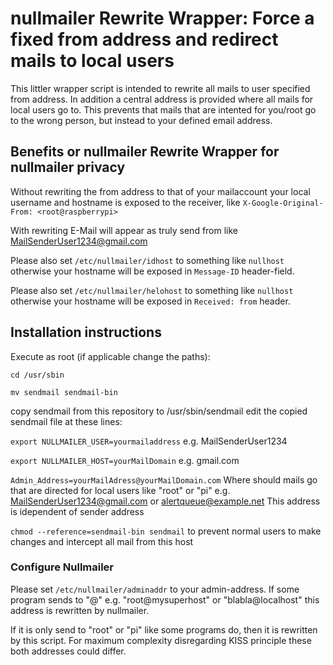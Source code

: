 # nullmailer Rewrite Wrapper: Force a fixed from address and redirect mails to local users
This littler wrapper script is intended to rewrite all mails to user specified from address. 
In addition a central address is provided where all mails for local users go to. This prevents that mails that are intented for you/root go to the wrong person, but instead to your defined email address.

## Benefits or nullmailer Rewrite Wrapper for nullmailer privacy
Without rewriting the from address to that of your mailaccount your local username and hostname is exposed to the receiver, like `X-Google-Original-From: <root@raspberrypi>`

With rewriting E-Mail will appear as truly send from like MailSenderUser1234@gmail.com

Please also set `/etc/nullmailer/idhost` to something like `nullhost` otherwise your hostname will be exposed in `Message-ID` header-field.

Please also set `/etc/nullmailer/helohost` to something like `nullhost` otherwise your hostname will be exposed in `Received: from` header.

## Installation instructions
Execute as root (if applicable change the paths):

`cd /usr/sbin`

`mv sendmail sendmail-bin`

copy sendmail from this repository to /usr/sbin/sendmail 
edit the copied sendmail file at these lines: 

`export NULLMAILER_USER=yourmailaddress` e.g. MailSenderUser1234

`export NULLMAILER_HOST=yourMailDomain` e.g. gmail.com

`Admin_Address=yourMailAdress@yourMailDomain.com` Where should mails go that are directed for local users like "root" or "pi" e.g. MailSenderUser1234@gmail.com or alertqueue@example.net This address is idependent of sender address

`chmod --reference=sendmail-bin sendmail` to prevent normal users to make changes and intercept all mail from this host

### Configure Nullmailer

Please set 
`/etc/nullmailer/adminaddr` to your admin-address. If some program sends to "<user>@<hostname>" e.g. "root@mysuperhost" or "blabla@localhost" this address is rewritten by nullmailer. 

If it is only send to "root" or "pi" like some programs do, then it is rewritten by this script. For maximum complexity disregarding KISS principle these both addresses could differ.

